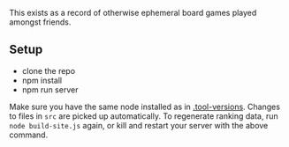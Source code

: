 This exists as a record of otherwise ephemeral board games played amongst friends.

## Setup

- clone the repo
- npm install
- npm run server

Make sure you have the same node installed as in [.tool-versions](https://github.com/team-combat/game-database/blob/master/.tool-versions). Changes to files in `src` are picked up automatically. To regenerate ranking data, run `node build-site.js` again, or kill and restart your server with the above command.
